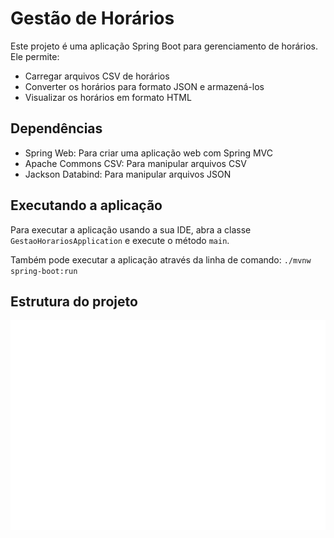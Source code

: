 # Gestão de Horários

Este projeto é uma aplicação Spring Boot para gerenciamento de horários. Ele permite:
- Carregar arquivos CSV de horários
- Converter os horários para formato JSON e armazená-los
- Visualizar os horários em formato HTML

## Dependências

- Spring Web: Para criar uma aplicação web com Spring MVC
- Apache Commons CSV: Para manipular arquivos CSV
- Jackson Databind: Para manipular arquivos JSON

## Executando a aplicação

Para executar a aplicação usando a sua IDE, abra a classe `GestaoHorariosApplication` e execute o método `main`.

Também pode executar a aplicação através da linha de comando: `./mvnw spring-boot:run`

## Estrutura do projeto

![(folder structure image)](folderstructure.svg)
